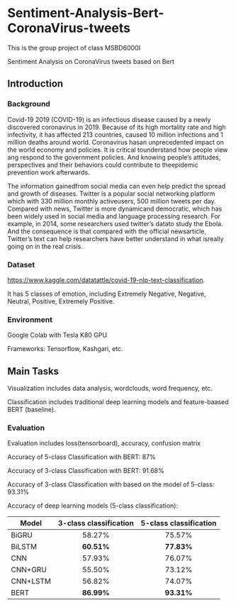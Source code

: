 # Sentiment-Analysis-Bert-CoronaVirus-tweets
This is the group project of class MSBD6000I

Sentiment Analysis on CoronaVirus tweets based on Bert

## Introduction
### Background
Covid-19 2019 (COVID-19) is an infectious disease caused by a newly discovered coronavirus in 2019. Because of its high mortality rate and high infectivity, it has affected 213 countries, caused 10 million infections and 1 million deaths around world. Coronavirus hasan unprecedented impact on the world economy and policies. It is critical tounderstand how people view ang respond to the government policies. And knowing people’s attitudes, perspectives and their behaviors could contribute to theepidemic prevention work afterwards.

The information gainedfrom social media can even help predict the spread and growth of diseases. Twitter is a popular social networking platform which with 330 million monthly activeusers, 500 million tweets per day. Compared with news, Twitter is more dynamicand democratic, which has been widely used in social media and language processing research. For example, in 2014, some researchers used twitter’s datato study the Ebola. And the consequence is that compared with the official newsarticle, Twitter’s text can help researchers have better understand in what isreally going on in the real crisis.

### Dataset
https://www.kaggle.com/datatattle/covid-19-nlp-text-classification.

It has 5 classes of emotion, including Extremely Negative, Negative, Neutral, Positive, Extremely Positive.

### Environment
Google Colab with Tesla K80 GPU

Frameworks: Tensorflow, Kashgari, etc.


## Main Tasks
Visualization includes data analysis, wordclouds, word frequency, etc.

Classification includes traditional deep learning models and feature-baased BERT (baseline).

### Evaluation
Evaluation includes loss(tensorboard), accuracy, confusion matrix

Accuracy of 5-class Classification with BERT: 87%

Accuracy of 3-class Classification with BERT: 91.68%

Accuracy of 3-class Classification with based on the model of 5-class: 93.31%

Accuracy of deep learning models (5-class classification):

| Model      | 3-class classification     | 5-class classification     |
| ---------- | :-----------------------:  | :------------------------: |
| BiGRU      | 58.27%                     | 75.57%                     |
| BiLSTM     | **60.51%**                 | **77.83%**                 |
| CNN        | 57.93%                     | 76.07%                     |
| CNN+GRU    | 55.50%                     | 73.12%                     |
| CNN+LSTM   | 56.82%                     | 74.07%                     |
| BERT       | **86.99%**                 | **93.31%**                 |
